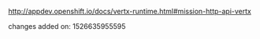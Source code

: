 http://appdev.openshift.io/docs/vertx-runtime.html#mission-http-api-vertx

 
 changes added on: 1526635955595